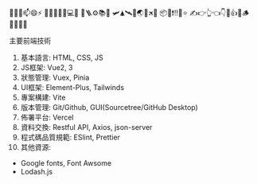 👋🌱💞️📫😄⚡ 
🚀🔧🚫🏪🔗💻📝
🔩🪜⚙📚🚜
🛩🛦🛰🛫🌏📡🛪🎒
📦🎯❗‼📝⭐
✍👉👆👈👇🏹👍👊🪵
🧑‍🚀🧞👀

主要前端技術
1. 基本語言: HTML, CSS, JS
2. JS框架: Vue2, 3
3. 狀態管理: Vuex, Pinia
4. UI框架: Element-Plus, Tailwinds
5. 專案構建: Vite
6. 版本管理: Git/Github, GUI(Sourcetree/GitHub Desktop)
7. 佈署平台: Vercel
8. 資料交換: Restful API, Axios, json-server
9. 程式碼品質規範: ESlint, Prettier
10. 其他資源: 
  - Google fonts, Font Awsome
  - Lodash.js
